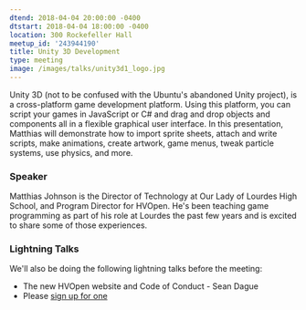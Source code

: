 ```yaml
---
dtend: 2018-04-04 20:00:00 -0400
dtstart: 2018-04-04 18:00:00 -0400
location: 300 Rockefeller Hall
meetup_id: '243944190'
title: Unity 3D Development
type: meeting
image: /images/talks/unity3d1_logo.jpg
---
```


Unity 3D (not to be confused with the Ubuntu's abandoned Unity
project), is a cross-platform game development platform. Using this
platform, you can script your games in JavaScript or C# and drag and
drop objects and components all in a flexible graphical user
interface. In this presentation, Matthias will demonstrate how to
import sprite sheets, attach and write scripts, make animations,
create artwork, game menus, tweak particle systems, use physics, and
more.

### Speaker ###

Matthias Johnson is the Director of Technology at Our Lady of Lourdes
High School, and Program Director for HVOpen. He's been teaching game
programming as part of his role at Lourdes the past few years and is
excited to share some of those experiences.

### Lightning Talks ###

We'll also be doing the following lightning talks before the meeting:

* The new HVOpen website and Code of Conduct - Sean Dague
* Please [sign up for one](https://goo.gl/forms/MhJegBO3Tir7SlHf1)
